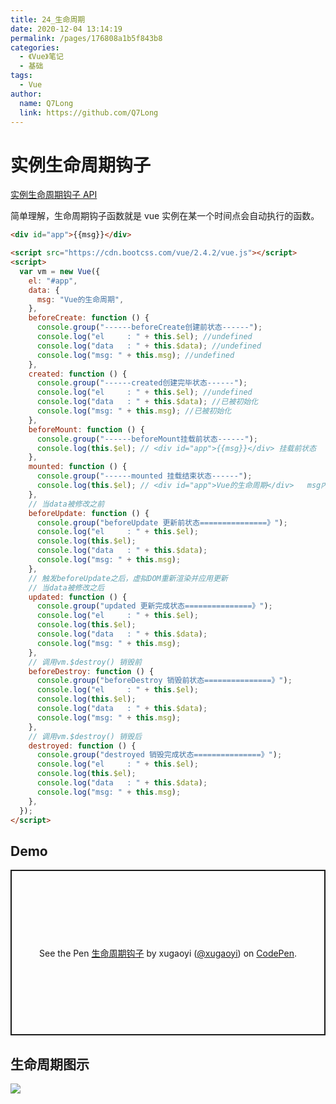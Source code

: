 ```yaml
---
title: 24_生命周期
date: 2020-12-04 13:14:19
permalink: /pages/176808a1b5f843b8
categories:
  - 《Vue》笔记
  - 基础
tags:
  - Vue
author:
  name: Q7Long
  link: https://github.com/Q7Long
---
```


# 实例生命周期钩子

[实例生命周期钩子 API](https://cn.vuejs.org/v2/guide/instance.html#实例生命周期钩子)

简单理解，生命周期钩子函数就是 vue 实例在某一个时间点会自动执行的函数。

<!-- more -->

```html
<div id="app">{{msg}}</div>

<script src="https://cdn.bootcss.com/vue/2.4.2/vue.js"></script>
<script>
  var vm = new Vue({
    el: "#app",
    data: {
      msg: "Vue的生命周期",
    },
    beforeCreate: function () {
      console.group("------beforeCreate创建前状态------");
      console.log("el     : " + this.$el); //undefined
      console.log("data   : " + this.$data); //undefined
      console.log("msg: " + this.msg); //undefined
    },
    created: function () {
      console.group("------created创建完毕状态------");
      console.log("el     : " + this.$el); //undefined
      console.log("data   : " + this.$data); //已被初始化
      console.log("msg: " + this.msg); //已被初始化
    },
    beforeMount: function () {
      console.group("------beforeMount挂载前状态------");
      console.log(this.$el); // <div id="app">{{msg}}</div> 挂载前状态
    },
    mounted: function () {
      console.group("------mounted 挂载结束状态------");
      console.log(this.$el); // <div id="app">Vue的生命周期</div>   msg内容被挂载并渲染到页面
    },
    // 当data被修改之前
    beforeUpdate: function () {
      console.group("beforeUpdate 更新前状态===============》");
      console.log("el     : " + this.$el);
      console.log(this.$el);
      console.log("data   : " + this.$data);
      console.log("msg: " + this.msg);
    },
    // 触发beforeUpdate之后，虚拟DOM重新渲染并应用更新
    // 当data被修改之后
    updated: function () {
      console.group("updated 更新完成状态===============》");
      console.log("el     : " + this.$el);
      console.log(this.$el);
      console.log("data   : " + this.$data);
      console.log("msg: " + this.msg);
    },
    // 调用vm.$destroy() 销毁前
    beforeDestroy: function () {
      console.group("beforeDestroy 销毁前状态===============》");
      console.log("el     : " + this.$el);
      console.log(this.$el);
      console.log("data   : " + this.$data);
      console.log("msg: " + this.msg);
    },
    // 调用vm.$destroy() 销毁后
    destroyed: function () {
      console.group("destroyed 销毁完成状态===============》");
      console.log("el     : " + this.$el);
      console.log(this.$el);
      console.log("data   : " + this.$data);
      console.log("msg: " + this.msg);
    },
  });
</script>
```

## Demo

<p class="codepen" data-height="265" data-theme-id="light" data-default-tab="js,result" data-user="xugaoyi" data-slug-hash="GRJZWjb" style="height: 265px; box-sizing: border-box; display: flex; align-items: center; justify-content: center; border: 2px solid; margin: 1em 0; padding: 1em;" data-pen-title="生命周期钩子">
  <span>See the Pen <a href="https://codepen.io/xugaoyi/pen/GRJZWjb">
  生命周期钩子</a> by xugaoyi (<a href="https://codepen.io/xugaoyi">@xugaoyi</a>)
  on <a href="https://codepen.io">CodePen</a>.</span>
</p>
<script async src="https://static.codepen.io/assets/embed/ei.js"></script>

## 生命周期图示

![](https://cdn.jsdelivr.net/gh/xugaoyi/image_store/blog/20200204152241.png)
